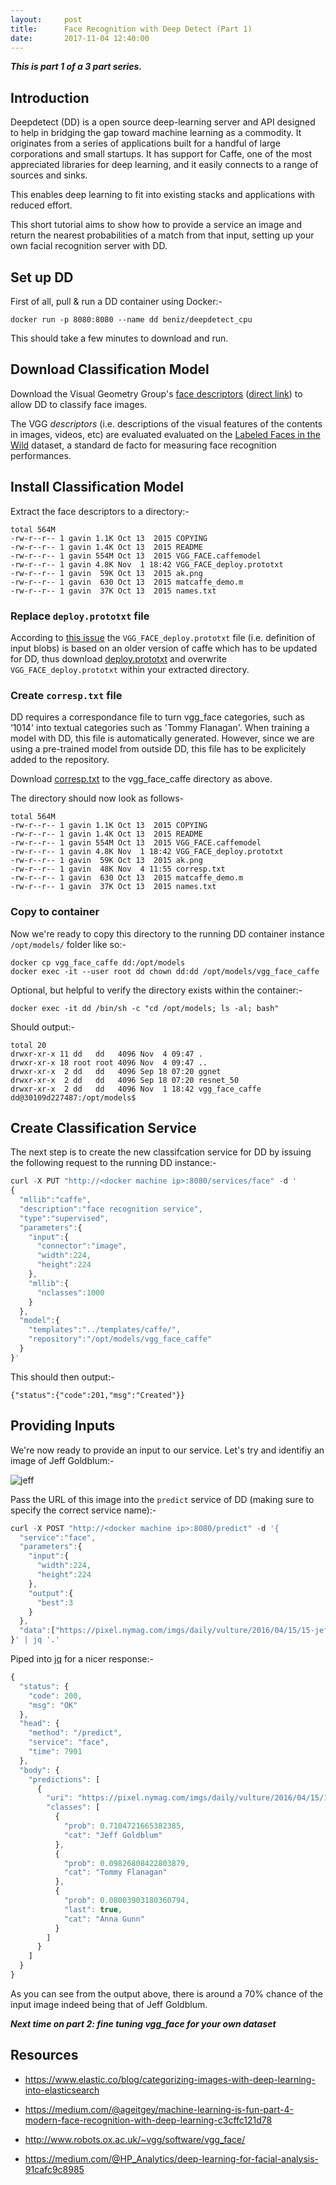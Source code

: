 ```yaml
---
layout:     post
title:      Face Recognition with Deep Detect (Part 1)
date:       2017-11-04 12:40:00
---
```


***This is part 1 of a 3 part series.***

## Introduction

Deepdetect (DD) is a open source deep-learning server and API designed to help
in bridging the gap toward machine learning as a commodity. It originates from
a series of applications built for a handful of large corporations and small
startups. It has support for Caffe, one of the most appreciated libraries for
deep learning, and it easily connects to a range of sources and sinks.

This enables deep learning to fit into existing stacks and applications with
reduced effort.

This short tutorial aims to show how to provide a service an image and return
the nearest probabilities of a match from that input, setting up your own
facial recognition server with DD.

## Set up DD

First of all, pull & run a DD container using Docker:-

```
docker run -p 8080:8080 --name dd beniz/deepdetect_cpu
```

This should take a few minutes to download and run.

## Download Classification Model

Download the Visual Geometry Group's [face
descriptors](http://www.robots.ox.ac.uk/~vgg/software/vgg_face/) ([direct
link](
http://www.robots.ox.ac.uk/~vgg/software/vgg_face/src/vgg_face_caffe.tar.gz))
to allow DD to classify face images.

The VGG _descriptors_ (i.e. descriptions of the visual features of the contents
in images, videos, etc) are evaluated evaluated on the [Labeled Faces in the
Wild](http://vis-www.cs.umass.edu/lfw/) dataset, a standard de facto for
measuring face recognition performances.

## Install Classification Model

Extract the face descriptors to a directory:-

```
total 564M
-rw-r--r-- 1 gavin 1.1K Oct 13  2015 COPYING
-rw-r--r-- 1 gavin 1.4K Oct 13  2015 README
-rw-r--r-- 1 gavin 554M Oct 13  2015 VGG_FACE.caffemodel
-rw-r--r-- 1 gavin 4.8K Nov  1 18:42 VGG_FACE_deploy.prototxt
-rw-r--r-- 1 gavin  59K Oct 13  2015 ak.png
-rw-r--r-- 1 gavin  630 Oct 13  2015 matcaffe_demo.m
-rw-r--r-- 1 gavin  37K Oct 13  2015 names.txt
```

### Replace `deploy.prototxt` file

According to [this issue](https://github.com/beniz/deepdetect/issues/92) the
`VGG_FACE_deploy.prototxt` file (i.e. definition of input blobs) is based on an
older version of caffe which has to be updated for DD, thus download
[deploy.prototxt](
https://gist.github.com/gaving/e019bc737af14fd0bd950908312c4319) and overwrite
`VGG_FACE_deploy.prototxt` within your extracted directory.

### Create `corresp.txt` file

DD requires a correspondance file to turn vgg_face categories, such as ‘1014'
into textual categories such as 'Tommy Flanagan'. When training a model with
DD, this file is automatically generated. However, since we are using a
pre-trained model from outside DD, this file has to be explicitely added to the
repository.

Download [corresp.txt](
https://gist.githubusercontent.com/gaving/1188b198750ca3be703f756079ab2ccf/raw/7beb70d28c55e1527bd7c55d53df4142f60d5ff6/corresp.txt) to the vgg_face_caffe directory as above.

The directory should now look as follows-

```
total 564M
-rw-r--r-- 1 gavin 1.1K Oct 13  2015 COPYING
-rw-r--r-- 1 gavin 1.4K Oct 13  2015 README
-rw-r--r-- 1 gavin 554M Oct 13  2015 VGG_FACE.caffemodel
-rw-r--r-- 1 gavin 4.8K Nov  1 18:42 VGG_FACE_deploy.prototxt
-rw-r--r-- 1 gavin  59K Oct 13  2015 ak.png
-rw-r--r-- 1 gavin  48K Nov  4 11:55 corresp.txt
-rw-r--r-- 1 gavin  630 Oct 13  2015 matcaffe_demo.m
-rw-r--r-- 1 gavin  37K Oct 13  2015 names.txt
```

### Copy to container

Now we're ready to copy this directory to the running DD container instance
`/opt/models/` folder like so:-

```
docker cp vgg_face_caffe dd:/opt/models 
docker exec -it --user root dd chown dd:dd /opt/models/vgg_face_caffe      
```

Optional, but helpful to verify the directory exists within the container:-

```
docker exec -it dd /bin/sh -c "cd /opt/models; ls -al; bash"
```

Should output:-

```
total 20
drwxr-xr-x 11 dd   dd   4096 Nov  4 09:47 .
drwxr-xr-x 18 root root 4096 Nov  4 09:47 ..
drwxr-xr-x  2 dd   dd   4096 Sep 18 07:20 ggnet
drwxr-xr-x  2 dd   dd   4096 Sep 18 07:20 resnet_50
drwxr-xr-x  2 dd   dd   4096 Nov  1 18:42 vgg_face_caffe
dd@30109d227487:/opt/models$
```

## Create Classification Service

The next step is to create the new classifcation service for DD by issuing the
following request to the running DD instance:-

```javascript
curl -X PUT "http://<docker machine ip>:8080/services/face" -d '
{
  "mllib":"caffe",
  "description":"face recognition service",
  "type":"supervised",
  "parameters":{
    "input":{
      "connector":"image",
      "width":224,
      "height":224
    },
    "mllib":{
      "nclasses":1000
    }
  },
  "model":{
    "templates":"../templates/caffe/",
    "repository":"/opt/models/vgg_face_caffe"
  }
}'
```

This should then output:-

```
{"status":{"code":201,"msg":"Created"}}
```

## Providing Inputs

We're now ready to provide an input to our service. Let's try and identifiy an
image of Jeff Goldblum:-

![jeff](
https://pixel.nymag.com/imgs/daily/vulture/2016/04/15/15-jeff-goldblum.w710.h473.2x.jpg)

Pass the URL of this image into the `predict` service of DD (making sure to
specify the correct service name):-

```javascript
curl -X POST "http://<docker machine ip>:8080/predict" -d '{
  "service":"face",
  "parameters":{
    "input":{
      "width":224,
      "height":224
    },
    "output":{
      "best":3
    }
  },
  "data":["https://pixel.nymag.com/imgs/daily/vulture/2016/04/15/15-jeff-goldblum.w710.h473.2x.jpg"]
}' | jq '.'
```

Piped into [jq](https://github.com/stedolan/jq) for a nicer response:-

```javascript
{
  "status": {
    "code": 200,
    "msg": "OK"
  },
  "head": {
    "method": "/predict",
    "service": "face",
    "time": 7901
  },
  "body": {
    "predictions": [
      {
        "uri": "https://pixel.nymag.com/imgs/daily/vulture/2016/04/15/15-jeff-goldblum.w710.h473.2x.jpg",
        "classes": [
          {
            "prob": 0.7104721665382385,
            "cat": "Jeff Goldblum"
          },
          {
            "prob": 0.09826808422803879,
            "cat": "Tommy Flanagan"
          },
          {
            "prob": 0.08003903180360794,
            "last": true,
            "cat": "Anna Gunn"
          }
        ]
      }
    ]
  }
}
```

As you can see from the output above, there is around a 70% chance of the input
image indeed being that of Jeff Goldblum.

***Next time on part 2: fine tuning vgg_face for your own dataset***

## Resources

* https://www.elastic.co/blog/categorizing-images-with-deep-learning-into-elasticsearch

* https://medium.com/@ageitgey/machine-learning-is-fun-part-4-modern-face-recognition-with-deep-learning-c3cffc121d78

* http://www.robots.ox.ac.uk/~vgg/software/vgg_face/

* https://medium.com/@HP_Analytics/deep-learning-for-facial-analysis-91cafc9c8985
